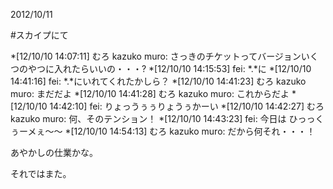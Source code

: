 2012/10/11


#スカイプにて


*[12/10/10 14:07:11] むろ kazuko muro: さっきのチケットってバージョンいくつのやつに入れたらいいの・・・?
*[12/10/10 14:15:53] fei: *.*に
*[12/10/10 14:41:16] fei: *.*にいれてくれたかしら？
*[12/10/10 14:41:23] むろ kazuko muro: まだだよ
*[12/10/10 14:41:28] むろ kazuko muro: これからだよ
*[12/10/10 14:42:10] fei: りょっうぅぅりょうぅかーい
*[12/10/10 14:42:27] むろ kazuko muro: 何、そのテンション！
*[12/10/10 14:43:23] fei: 今日は ひっっくぅーメぇ〜〜
*[12/10/10 14:54:13] むろ kazuko muro: だから何それ・・・！


あやかしの仕業かな。



それではまた。
